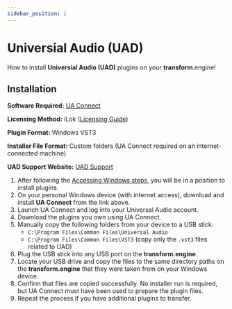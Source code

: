 ```yaml
---
sidebar_position: 1
---
```


# Universial Audio (UAD)

How to install **Universial Audio (UAD)** plugins on your **transform**.engine!

## Installation

**Software Required:** [UA Connect](https://www.uaudio.com/pages/download-ua-connect)  

**Licensing Method:** iLok ([Licensing Guide](../ilok.md))  

**Plugin Format:** Windows VST3  

**Installer File Format:** Custom folders (UA Connect required on an internet-connected machine)  

**UAD Support Website:** [UAD Support](https://help.uaudio.com/hc/en-us)


1. After following the [Accessing Windows steps](../installation.md#accessing-the-plugin-host-to-install-plugins), you will be in a position to install plugins.
2. On your personal Windows device (with internet access), download and install **UA Connect** from the link above.
3. Launch UA Connect and log into your Universal Audio account.
4. Download the plugins you own using UA Connect.
5. Manually copy the following folders from your device to a USB stick:
   - `C:\Program Files\Common Files\Universal Audio`  
   - `C:\Program Files\Common Files\VST3` (copy only the `.vst3` files related to UAD)
6. Plug the USB stick into any USB port on the **transform.engine**.
7. Locate your USB drive and copy the files to the same directory paths on the **transform.engine** that they were taken from on your Windows device.
8. Confirm that files are copied successfully. No installer run is required, but UA Connect must have been used to prepare the plugin files.
9. Repeat the process if you have additional plugins to transfer.

